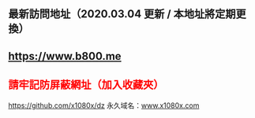 最新訪問地址（2020.03.04 更新 / 本地址將定期更換）
-
https://www.b800.me
-
<font color=red>請牢記防屏蔽網址（加入收藏夾）</font>
-
https://github.com/x1080x/dz
永久域名：www.x1080x.com

